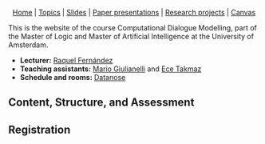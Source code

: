 <p align="center">
  <a href="{{site.baseurl}}/">Home</a> |
  <a href="{{site.baseurl}}/topics/">Topics</a> | 
  <a href="{{site.baseurl}}/lectures/">Slides</a> | 
  <a href="{{site.baseurl}}/presentations/">Paper presentations</a> |
  <a href="{{site.baseurl}}/projects/">Research projects</a> | 
  <a href="">Canvas</a>
</p>


This is the website of the course Computational Dialogue Modelling, part of the Master of Logic and Master of Artificial Intelligence at the University of Amsterdam.

- **Lecturer:** [Raquel Fernández](https://staff.fnwi.uva.nl/r.fernandezrovira/)
- **Teaching assistants:** [Mario Giulianelli](http://gmario.eu) and [Ece Takmaz](https://ecekt.github.io)
- **Schedule and rooms:** [Datanose](https://datanose.nl/#course[81231])


## Content, Structure, and Assessment

## Registration
